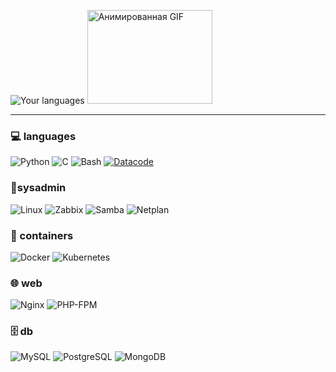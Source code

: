 ![Your languages](https://github-readme-stats.vercel.app/api/top-langs/?username=rvevau&layout=compact&theme=radical&hide_border=true&bg_color=00000000&include_all_commits=true&include_private=true&langs_count=20)
<img src="https://media4.giphy.com/media/v1.Y2lkPTc5MGI3NjExZWMzZnBmYnlqNGw2eHh1bDZja2J0eWFxZXNtdWJqaWNubmZxNDE1eCZlcD12MV9pbnRlcm5hbF9naWZfYnlfaWQmY3Q9Zw/C4NdKtRaQE9m8/giphy.gif" width="200" height="150" alt="Анимированная GIF">
<!-- ![GitHub stats](https://github-readme-stats.vercel.app/api?username=rvevau&show_icons=true&theme=radical&hide_border=true&bg_color=00000000) -->
---
### 💻 languages
![Python](https://img.shields.io/badge/Python-3776AB?style=for-the-badge&logo=python&logoColor=white)
![C](https://img.shields.io/badge/C-A8B9CC?style=for-the-badge&logo=c&logoColor=black)
![Bash](https://img.shields.io/badge/Bash-4EAA25?style=for-the-badge&logo=gnu-bash&logoColor=white)
[![Datacode](https://img.shields.io/badge/Datacode-091722?style=for-the-badge&logo=datacode&logoColor=white)](https://github.com/igornet0/datacode)

### 🐧sysadmin
![Linux](https://img.shields.io/badge/Linux-FCC624?style=for-the-badge&logo=linux&logoColor=black)
![Zabbix](https://img.shields.io/badge/Zabbix-D30000?style=for-the-badge&logo=zabbix&logoColor=white)
![Samba](https://img.shields.io/badge/Samba-FC6D0B?style=for-the-badge&logo=samba&logoColor=white)
![Netplan](https://img.shields.io/badge/Netplan-00A98F?style=for-the-badge)
<!-- ![Proxmox](https://img.shields.io/badge/Proxmox-E57000?style=for-the-badge&logo=proxmox&logoColor=white) -->

### 🐳 containers
![Docker](https://img.shields.io/badge/Docker-2496ED?style=for-the-badge&logo=docker&logoColor=white)
![Kubernetes](https://img.shields.io/badge/Kubernetes-326CE5?style=for-the-badge&logo=kubernetes&logoColor=white)

### 🌐 web
![Nginx](https://img.shields.io/badge/Nginx-009639?style=for-the-badge&logo=nginx&logoColor=white)
![PHP-FPM](https://img.shields.io/badge/PHP--FPM-777BB4?style=for-the-badge&logo=php&logoColor=white)
<!-- ![Cisco Packet Tracer](https://img.shields.io/badge/Cisco_Packet_Tracer-1BA0D7?style=for-the-badge) -->

### 🗄️ db
![MySQL](https://img.shields.io/badge/MySQL-4479A1?style=for-the-badge&logo=mysql&logoColor=white)
![PostgreSQL](https://img.shields.io/badge/PostgreSQL-4169E1?style=for-the-badge&logo=postgresql&logoColor=white)
![MongoDB](https://img.shields.io/badge/MongoDB-47A248?style=for-the-badge&logo=mongodb&logoColor=white)
<!-- ### 🚀 api
![FastAPI](https://img.shields.io/badge/FastAPI-009688?style=for-the-badge&logo=fastapi&logoColor=white) -->
